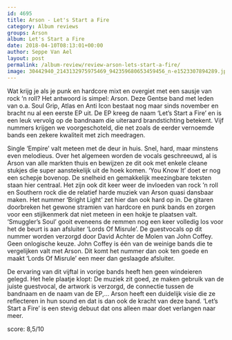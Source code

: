 ```yaml
---
id: 4695
title: Arson - Let's Start a Fire
category: Album reviews
groups: Arson
album: Let's Start a Fire
date: 2018-04-10T08:13:01+00:00
author: Seppe Van Ael
layout: post
permalink: /album-review/review-arson-lets-start-a-fire/
image: 30442940_2143132975975469_942359680653459456_n-e1523307894289.jpg
---
```

Wat krijg je als je punk en hardcore mixt en overgiet met een sausje van rock ‘n roll? Het antwoord is simpel: Arson. Deze Gentse band met leden van o.a. Soul Grip, Atlas en Anti Icon bestaat nog maar sinds november en bracht nu al een eerste EP uit. De EP kreeg de naam ‘Let’s Start a Fire’ en is een leuk vervolg op de bandnaam die uiteraard brandstichting betekent. Vijf nummers krijgen we voorgeschoteld, die net zoals de eerder vernoemde bands een zekere kwaliteit met zich meedragen.

Single ‘Empire’ valt meteen met de deur in huis. Snel, hard, maar minstens even melodieus. Over het algemeen worden de vocals geschreeuwd, al is Arson van alle markten thuis en bewijzen ze dit ook met enkele cleane stukjes die super aanstekelijk uit de hoek komen. ‘You Know It’ doet er nog een schepje bovenop. De snelheid en gemakkelijk meezingbare teksten staan hier centraal. Het zijn ook dit keer weer de invloeden van rock ’n roll en Southern rock die de relatief harde muziek van Arson quasi dansbaar maken. Het nummer ‘Bright Light’ zet hier dan ook hard op in. De gitaren doorbreken het gewone stramien van hardcore en punk bands en zorgen voor een stijlkenmerk dat niet meteen in een hokje te plaatsen valt. ‘Smuggler’s Soul’ gooit eveneens de remmen nog een keer volledig los voor het de beurt is aan afsluiter ‘Lords Of Misrule’. De guestvocals op dit nummer worden verzorgd door David Achter de Molen van John Coffey. Geen onlogische keuze. John Coffey is één van de weinige bands die te vergelijken valt met Arson. Dit komt het nummer dan ook ten goede en maakt ‘Lords Of Misrule’ een meer dan geslaagde afsluiter.

De ervaring van dit vijftal in vorige bands heeft hen geen windeieren gelegd. Het hele plaatje klopt: De muziek zit goed, ze maken gebruik van de juiste guestvocal, de artwork is verzorgd, de connectie tussen de bandnaam en de naam van de EP,… Arson heeft een duidelijk visie die ze reflecteren in hun sound en dat is dan ook de kracht van deze band. ‘Let’s Start a Fire’ is een stevig debuut dat ons alleen maar doet verlangen naar meer.

score: 8,5/10
